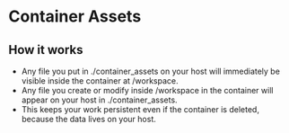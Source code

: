 # Container Assets

## How it works

* Any file you put in ./container_assets on your host will immediately be visible inside the container at /workspace.
* Any file you create or modify inside /workspace in the container will appear on your host in ./container_assets.
* This keeps your work persistent even if the container is deleted, because the data lives on your host.

